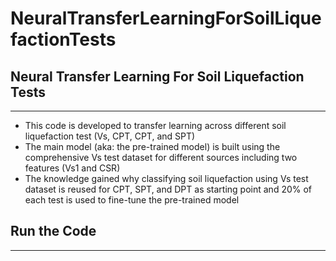 # NeuralTransferLearningForSoilLiquefactionTests
<h2>Neural Transfer Learning For Soil Liquefaction Tests</h2>
<hr>
<ul>
  <li>This code is developed to transfer learning across different soil liquefaction test (Vs, CPT, CPT, and SPT)</li>
  <li>The main model (aka: the pre-trained model) is built using the comprehensive Vs test dataset for different sources including two features (Vs1 and CSR)</li>
  <li>The knowledge gained why classifying soil liquefaction using Vs test dataset is reused for CPT, SPT, and DPT as starting point and 20% of each test is used to fine-tune the pre-trained model</li>
</ul>
<h2>Run the Code</h2>
<hr>

